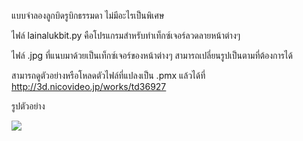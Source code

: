 แบบจำลองลูกบิดรูบิกธรรมดา ไม่มีอะไรเป็นพิเศษ

ไฟล์ lainalukbit.py คือโปรแกรมสำหรับทำเท็กซ์เจอร์ลวดลายหน้าต่างๆ

ไฟล์ .jpg ที่แนบมาด้วยเป็นเท็กซ์เจอร์ของหน้าต่างๆ สามารถเปลี่ยนรูปเป็นตามที่ต้องการได้

สามารถดูตัวอย่างหรือโหลดตัวไฟล์ที่แปลงเป็น .pmx แล้วได้ที่
http://3d.nicovideo.jp/works/td36927

รูปตัวอย่าง

![](https://www.deviantart.com/phyblas/art/MMD-DL-rubik-cube-haifu-752394613)

